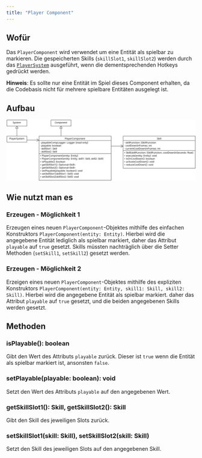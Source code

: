 ```yaml
---
title: "Player Component"
---
```


## Wofür
Das `PlayerComponent` wird verwendet um eine Entität als spielbar zu markieren.
Die gespeicherten Skills (`skillSlot1`, `skillSlot2`) werden durch das [`PlayerSystem`](../systems/player_system.md) ausgeführt, wenn die dementsprechenden Hotkeys gedrückt werden.

**Hinweis**: Es sollte nur eine Entität im Spiel dieses Component erhalten, da die Codebasis nicht für mehrere spielbare Entitäten ausgelegt ist.

## Aufbau

![PlayerComponent](img/playerComponent.png)

## Wie nutzt man es

### Erzeugen - Möglichkeit 1

Erzeugen eines neuen `PlayerComponent`-Objektes mithilfe des einfachen Konstruktors `PlayerComponent(entity: Entity)`. Hierbei wird die angegebene Entität lediglich als spielbar markiert, daher das Attribut `playable` auf `true` gesetzt. Skills müssten nachträglich über die Setter Methoden (`setSkill1`, `setSkill2`) gesetzt werden.

### Erzeugen - Möglichkeit 2

Erzeigen eines neuen `PlayerComponent`-Objektes mithilfe des expliziten Konstruktors `PlayerComponent(entity: Entity, skill1: Skill, skill2: Skill)`. Hierbei wird die angegebene Entität als spielbar markiert. daher das Attribut `playable` auf `true` gesetzt, und die beiden angegebenen Skills werden gesetzt.

## Methoden

### isPlayable(): boolean

Gibt den Wert des Attributs `playable` zurück. Dieser ist `true` wenn die Entität als spielbar markiert ist, ansonsten `false`.

### setPlayable(playable: boolean): void

Setzt den Wert des Attributs `playable` auf den angegebenen Wert.

### getSkillSlot1(): Skill, getSkillSlot2(): Skill

Gibt den Skill des jeweiligen Slots zurück.

### setSkillSlot1(skill: Skill), setSkillSlot2(skill: Skill)

Setzt den Skill des jeweiligen Slots auf den angegebenen Skill.
